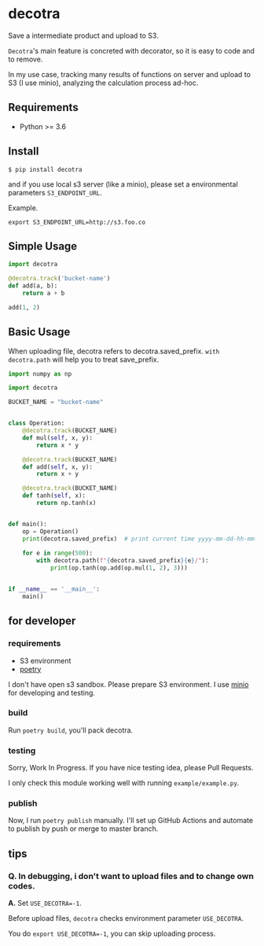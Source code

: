 # decotra

Save a intermediate product and upload to S3.

`Decotra`'s main feature is concreted with decorator, so it is easy to code and to remove.

In my use case, tracking many results of functions on server and upload to S3 (I use minio), analyzing the calculation process ad-hoc.

## Requirements

 -  Python >= 3.6

## Install

```shell script
$ pip install decotra
```

and if you use local s3 server (like a minio), please set a environmental parameters `S3_ENDPOINT_URL`.

Example.

`export S3_ENDPOINT_URL=http://s3.foo.co`

## Simple Usage

```python
import decotra

@decotra.track('bucket-name')
def add(a, b):
    return a + b

add(1, 2)
```

## Basic Usage

When uploading file, decotra refers to decotra.saved_prefix.
`with decotra.path` will help you to treat save_prefix.

```python
import numpy as np

import decotra

BUCKET_NAME = "bucket-name"


class Operation:
    @decotra.track(BUCKET_NAME)
    def mul(self, x, y):
        return x * y

    @decotra.track(BUCKET_NAME)
    def add(self, x, y):
        return x + y

    @decotra.track(BUCKET_NAME)
    def tanh(self, x):
        return np.tanh(x)


def main():
    op = Operation()
    print(decotra.saved_prefix)  # print current time yyyy-mm-dd-hh-mm-ss format
    
    for e in range(500):
        with decotra.path(f"{decotra.saved_prefix}{e}/"):
            print(op.tanh(op.add(op.mul(1, 2), 3)))


if __name__ == '__main__':
    main()
```

## for developer

### requirements
- S3 environment
- [poetry](https://github.com/python-poetry/poetry)

I don't have open s3 sandbox.
Please prepare S3 environment.
I use [minio](https://min.io) for developing and testing.

### build
Run `poetry build`, you'll pack decotra.

### testing
Sorry, Work In Progress. If you have nice testing idea, please Pull Requests.

I only check this module working well with running `example/example.py`.

### publish
Now, I run `poetry publish` manually.
I'll set up GitHub Actions and automate to publish by push or merge to master branch.

## tips
### Q. In debugging, i don't want to upload files and to change own codes. 
__A.__ Set `USE_DECOTRA=-1`.

Before upload files, `decotra` checks environment parameter `USE_DECOTRA`.

You do `export USE_DECOTRA=-1`, you can skip uploading process.